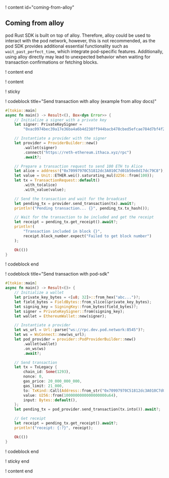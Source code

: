 ! content id="coming-from-alloy"

## Coming from alloy

pod Rust SDK is built on top of alloy. Therefore, alloy could be used to interact with the pod
network, however, this is not recommended, as the pod SDK provides additional essential
functionality such as `wait_past_perfect_time`, which integrate pod-specific features. Additionally,
using alloy directly may lead to unexpected behavior when waiting for transaction confirmations or
fetching blocks.

! content end

! content

! sticky

! codeblock title="Send transaction with alloy (example from alloy docs)"

```rust
#[tokio::main]
async fn main() -> Result<(), Box<dyn Error>> {
    // Initialize a signer with a private key
    let signer: PrivateKeySigner =
        "0xac0974bec39a17e36ba4a6b4d238ff944bacb478cbed5efcae784d7bf4f2ff80".parse()?;

    // Instantiate a provider with the signer
    let provider = ProviderBuilder::new()
        .wallet(signer)
        .connect("https://reth-ethereum.ithaca.xyz/rpc")
        .await?;

    // Prepare a transaction request to send 100 ETH to Alice
    let alice = address!("0x70997970C51812dc3A010C7d01b50e0d17dc79C8");
    let value = Unit::ETHER.wei().saturating_mul(U256::from(100));
    let tx = TransactionRequest::default()
        .with_to(alice)
        .with_value(value);

    // Send the transaction and wait for the broadcast
    let pending_tx = provider.send_transaction(tx).await?;
    println!("Pending transaction... {}", pending_tx.tx_hash());

    // Wait for the transaction to be included and get the receipt
    let receipt = pending_tx.get_receipt().await?;
    println!(
        "Transaction included in block {}",
        receipt.block_number.expect("Failed to get block number")
    );

    Ok(())
}
```

! codeblock end

! codeblock title="Send transaction with pod-sdk"

```rust
#[tokio::main]
async fn main() -> Result<()> {
    // Initialize a wallet
    let private_key_bytes = <[u8; 32]>::from_hex("abc...")?;
    let field_bytes = FieldBytes::from_slice(&private_key_bytes);
    let signing_key = SigningKey::from_bytes(field_bytes)?;
    let signer = PrivateKeySigner::from(signing_key);
    let wallet = EthereumWallet::new(signer);

    // Instantiate a provider
    let ws_url = Url::parse("ws://rpc.dev.pod.network:8545")?;
    let ws = WsConnect::new(ws_url);
    let pod_provider = provider::PodProviderBuilder::new()
        .wallet(wallet)
        .on_ws(ws)
        .await?;

    // Send transaction
    let tx = TxLegacy {
        chain_id: Some(1293),
        nonce: 0,
        gas_price: 20_000_000_000,
        gas_limit: 21_000,
        to: TxKind::Call(Address::from_str("0x70997970C51812dc3A010C7d01b50e0d17dc79C8").unwrap()),
        value: U256::from(1000000000000000000u64),
        input: Bytes::default(),
    };
    let pending_tx = pod_provider.send_transaction(tx.into()).await?;

    // Get receipt
    let receipt = pending_tx.get_receipt().await?;
    println!("receipt: {:?}", receipt);

    Ok(())
}
```

! codeblock end

! sticky end

! content end
